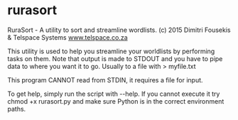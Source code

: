 # rurasort
RuraSort - A utility to sort and streamline wordlists.
(c) 2015 Dimitri Fousekis & Telspace Systems www.telspace.co.za

This utility is used to help you streamline your worldlists by performing tasks on them. Note that output is made to STDOUT 
and you have to pipe data to where you want it to go. Usually to a file with > myfile.txt 

This program CANNOT read from STDIN, it requires a file for input.

To get help, simply run the script with --help. If you cannot execute it try chmod +x rurasort.py and make sure Python is in the correct environment paths. 

